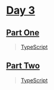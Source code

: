 # [Day 3](https://adventofcode.com/2023/day/3)

## [Part One](https://adventofcode.com/2023/day/3#part1)

> [TypeScript](/solutions/typescript/2023/03/src/p1.ts)

## [Part Two](https://adventofcode.com/2023/day/3#part2)

> [TypeScript](/solutions/typescript/2023/03/src/p2.ts)
